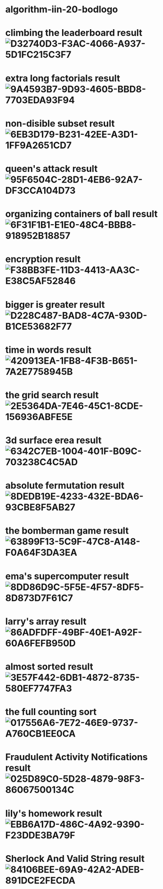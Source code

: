 # algorithm-iin-20-bodlogo
# climbing the leaderboard result ![D32740D3-F3AC-4066-A937-5D1FC215C3F7](https://github.com/user-attachments/assets/36cabe9b-8ad1-448f-b8d9-f1456c5e9750)
# extra long factorials result ![9A4593B7-9D93-4605-BBD8-7703EDA93F94](https://github.com/user-attachments/assets/01acb7cd-847d-4dbc-91b2-8808f94b41b9)
# non-disible subset result ![6EB3D179-B231-42EE-A3D1-1FF9A2651CD7](https://github.com/user-attachments/assets/08db0cea-3468-4f04-9265-c2a8f850c70e)
# queen's attack result ![95F6504C-28D1-4EB6-92A7-DF3CCA104D73](https://github.com/user-attachments/assets/5a818dcd-571c-4b55-b195-dc3268b4a71c)
# organizing containers of ball result ![6F31F1B1-E1E0-48C4-BBB8-918952B18857](https://github.com/user-attachments/assets/a6ba48e5-4f36-424a-ac14-cd10ed8949e5)
# encryption result ![F38BB3FE-11D3-4413-AA3C-E38C5AF52846](https://github.com/user-attachments/assets/4ca22d13-bbd7-422a-a4bc-9684ff2c875c)
# bigger is greater result ![D228C487-BAD8-4C7A-930D-B1CE53682F77](https://github.com/user-attachments/assets/729d22d9-988a-4462-909a-c95724c0c731)
# time in words result ![420913EA-1FB8-4F3B-B651-7A2E7758945B](https://github.com/user-attachments/assets/81dd9612-d7da-4b85-8d88-276c0db78381)
# the grid search result ![2E5364DA-7E46-45C1-8CDE-156936ABFE5E](https://github.com/user-attachments/assets/142e4727-1431-4d73-9d98-78d69e863c52)
# 3d surface erea result ![6342C7EB-1004-401F-B09C-703238C4C5AD](https://github.com/user-attachments/assets/fb37ee61-40dd-4e8c-a2ed-1c9c5a9b5ad0)
# absolute fermutation result ![8DEDB19E-4233-432E-BDA6-93CBE8F5AB27](https://github.com/user-attachments/assets/2471ff73-3ee4-4ec2-8202-c65f214d23d8)
# the bomberman game result ![63899F13-5C9F-47C8-A148-F0A64F3DA3EA](https://github.com/user-attachments/assets/c789bf5d-d316-4949-8397-52ab2b727dea)
# ema's supercomputer result ![8DD86D9C-5F5E-4F57-8DF5-8D873D7F61C7](https://github.com/user-attachments/assets/2869ff43-dea7-4aea-af2f-b6f3d2d6c255)
# larry's array result ![86ADFDFF-49BF-40E1-A92F-60A6FEFB950D](https://github.com/user-attachments/assets/315081f6-f96b-4f0d-83e7-297302acf709)
# almost sorted result ![3E57F442-6DB1-4872-8735-580EF7747FA3](https://github.com/user-attachments/assets/b5049b91-524c-483f-9e28-d687b05dbb77)
# the full counting sort ![017556A6-7E72-46E9-9737-A760CB1EE0CA](https://github.com/user-attachments/assets/b8a2e98e-f47a-4d48-9a5a-0a5658b61cd4)
# Fraudulent Activity Notifications result ![025D89C0-5D28-4879-98F3-86067500134C](https://github.com/user-attachments/assets/b0bff82a-e01c-4a24-aa30-a658e6ad0991)
# lily's homework result ![EBB6A17D-486C-4A92-9390-F23DDE3BA79F](https://github.com/user-attachments/assets/b540f675-fadb-4125-b9b1-31d6341e7ae9)
# Sherlock And Valid String result ![84106BEE-69A9-42A2-ADEB-891DCE2FECDA](https://github.com/user-attachments/assets/a6670958-0cb2-44f0-9eb4-80759fa0d868)
